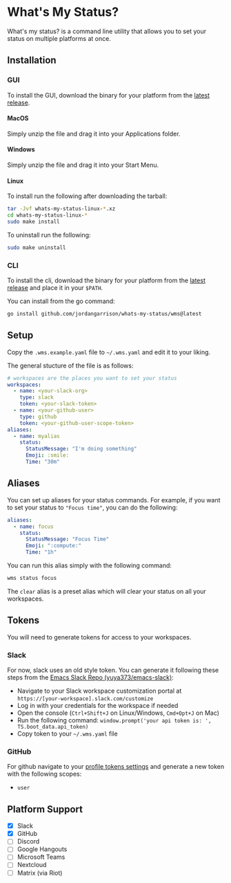 # What's My Status?

What's my status? is a command line utility that allows you to set your status on multiple platforms at once.

## Installation

### GUI

To install the GUI, download the binary for your platform from the [latest release](https://github.com/jordangarrison/whats-my-status/releases).

#### MacOS

Simply unzip the file and drag it into your Applications folder.

#### Windows

Simply unzip the file and drag it into your Start Menu.

#### Linux

To install run the following after downloading the tarball:

```bash
tar -Jvf whats-my-status-linux-*.xz
cd whats-my-status-linux-*
sudo make install
```

To uninstall run the following:

```bash
sudo make uninstall
```

### CLI

To install the cli, download the binary for your platform from the [latest release](https://github.com/jordangarrison/whats-my-status/releases) and place it in your `$PATH`.

You can install from the go command:

```sh
go install github.com/jordangarrison/whats-my-status/wms@latest
```

## Setup

Copy the `.wms.example.yaml` file to `~/.wms.yaml` and edit it to your liking.

The general stucture of the file is as follows:

```yaml
# workspaces are the places you want to set your status
workspaces:
  - name: <your-slack-org>
    type: slack
    token: <your-slack-token>
  - name: <your-github-user>
    type: github
    token: <your-github-user-scope-token>
aliases:
  - name: myalias
    status:
      StatusMessage: "I'm doing something"
      Emoji: :smile:
      Time: "30m"
```

## Aliases

You can set up aliases for your status commands. For example, if you want to set your status to `"Focus time"`, you can do the following:

```yaml
aliases:
  - name: focus
    status:
      StatusMessage: "Focus Time"
      Emoji: ":compute:"
      Time: "1h"
```

You can run this alias simply with the following command:

```sh
wms status focus
```

The `clear` alias is a preset alias which will clear your status on all your workspaces.

## Tokens

You will need to generate tokens for access to your workspaces.

### Slack

For now, slack uses an old style token. You can generate it following these steps from the [Emacs Slack Repo (yuya373/emacs-slack)](https://github.com/yuya373/emacs-slack#how-to-get-token):

- Navigate to your Slack workspace customization portal at `https://[your-workspace].slack.com/customize`
- Log in with your credentials for the workspace if needed
- Open the console (`Ctrl+Shift+J` on Linux/Windows, `Cmd+Opt+J` on Mac)
- Run the following command: `window.prompt('your api token is: ', TS.boot_data.api_token)`
- Copy token to your `~/.wms.yaml` file

### GitHub

For github navigate to your [profile tokens settings](https://github.com/settings/tokens) and generate a new token with the following scopes:
- `user`

## Platform Support

- [x] Slack
- [x] GitHub
- [ ] Discord
- [ ] Google Hangouts
- [ ] Microsoft Teams
- [ ] Nextcloud
- [ ] Matrix (via Riot)